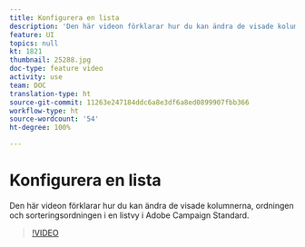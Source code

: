 ```yaml
---
title: Konfigurera en lista
description: 'Den här videon förklarar hur du kan ändra de visade kolumnerna, ordningen och sorteringsordningen i en listvy i Adobe Campaign Standard.  '
feature: UI
topics: null
kt: 1821
thumbnail: 25288.jpg
doc-type: feature video
activity: use
team: DOC
translation-type: ht
source-git-commit: 11263e247184ddc6a8e3df6a8ed0899907fbb366
workflow-type: ht
source-wordcount: '54'
ht-degree: 100%

---
```



# Konfigurera en lista

Den här videon förklarar hur du kan ändra de visade kolumnerna, ordningen och sorteringsordningen i en listvy i Adobe Campaign Standard.

>[!VIDEO](https://video.tv.adobe.com/v/25288/?quality=12&captions=swe)
